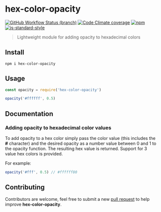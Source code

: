 # hex-color-opacity

[![GitHub Workflow Status (branch)](https://img.shields.io/github/workflow/status/dominicegginton/hex-color-opacity/CI/main?label=CI)](https://github.com/dominicegginton/hex-color-opacity/actions)
[![Code Climate coverage](https://img.shields.io/codeclimate/coverage/dominicegginton/hex-color-opacity)](https://codeclimate.com/github/dominicegginton/hex-color-opacity)
[![npm](https://img.shields.io/npm/dt/hex-color-opacity?label=Downloads)](https://www.npmjs.com/package/hex-color-opacity)
[![js-standard-style](https://img.shields.io/badge/Code%20Style-standard-brightgreen.svg)](http://standardjs.com)

> Lightweight module for adding opacity to hexadecimal colors

## Install

``` shell
npm i hex-color-opacity
```

## Usage

``` js
const opacity = require('hex-color-opacity')

opacity('#ffffff', 0.5)
```


## Documentation

### Adding opacity to hexadecimal color values

To add opacity to a hex color simply pass the color value (this includes the **#** character) and the desired opacity as a number value between 0 and 1 to the opacity function. The resulting hex value is returned. Support for 3 value hex colors is provided. 

For example: 

``` js
opacity('#fff', 0.5) // #ffffff80
```

## Contributing

Contributors are welcome, feel free to submit a new [pull request](https://github.com/dominicegginton/hex-color-opacity/pulls)  to help improve **hex-color-opacity**.
